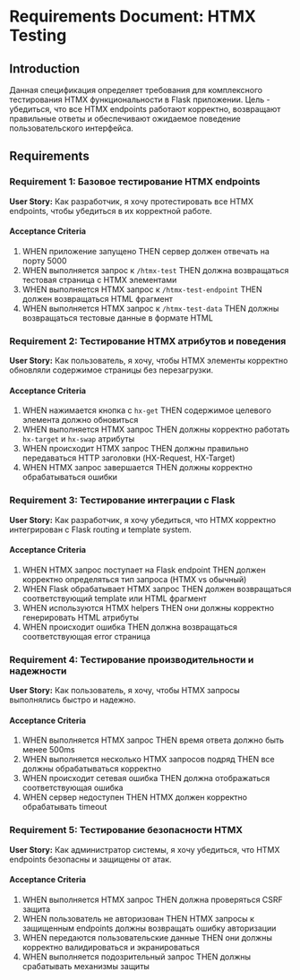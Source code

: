 # Requirements Document: HTMX Testing

## Introduction

Данная спецификация определяет требования для комплексного тестирования HTMX функциональности в Flask приложении. Цель - убедиться, что все HTMX endpoints работают корректно, возвращают правильные ответы и обеспечивают ожидаемое поведение пользовательского интерфейса.

## Requirements

### Requirement 1: Базовое тестирование HTMX endpoints

**User Story:** Как разработчик, я хочу протестировать все HTMX endpoints, чтобы убедиться в их корректной работе.

#### Acceptance Criteria

1. WHEN приложение запущено THEN сервер должен отвечать на порту 5000
2. WHEN выполняется запрос к `/htmx-test` THEN должна возвращаться тестовая страница с HTMX элементами
3. WHEN выполняется HTMX запрос к `/htmx-test-endpoint` THEN должен возвращаться HTML фрагмент
4. WHEN выполняется HTMX запрос к `/htmx-test-data` THEN должны возвращаться тестовые данные в формате HTML

### Requirement 2: Тестирование HTMX атрибутов и поведения

**User Story:** Как пользователь, я хочу, чтобы HTMX элементы корректно обновляли содержимое страницы без перезагрузки.

#### Acceptance Criteria

1. WHEN нажимается кнопка с `hx-get` THEN содержимое целевого элемента должно обновиться
2. WHEN выполняется HTMX запрос THEN должны корректно работать `hx-target` и `hx-swap` атрибуты
3. WHEN происходит HTMX запрос THEN должны правильно передаваться HTTP заголовки (HX-Request, HX-Target)
4. WHEN HTMX запрос завершается THEN должны корректно обрабатываться ошибки

### Requirement 3: Тестирование интеграции с Flask

**User Story:** Как разработчик, я хочу убедиться, что HTMX корректно интегрирован с Flask routing и template system.

#### Acceptance Criteria

1. WHEN HTMX запрос поступает на Flask endpoint THEN должен корректно определяться тип запроса (HTMX vs обычный)
2. WHEN Flask обрабатывает HTMX запрос THEN должен возвращаться соответствующий template или HTML фрагмент
3. WHEN используются HTMX helpers THEN они должны корректно генерировать HTML атрибуты
4. WHEN происходит ошибка THEN должна возвращаться соответствующая error страница

### Requirement 4: Тестирование производительности и надежности

**User Story:** Как пользователь, я хочу, чтобы HTMX запросы выполнялись быстро и надежно.

#### Acceptance Criteria

1. WHEN выполняется HTMX запрос THEN время ответа должно быть менее 500ms
2. WHEN выполняется несколько HTMX запросов подряд THEN все должны обрабатываться корректно
3. WHEN происходит сетевая ошибка THEN должна отображаться соответствующая ошибка
4. WHEN сервер недоступен THEN HTMX должен корректно обрабатывать timeout

### Requirement 5: Тестирование безопасности HTMX

**User Story:** Как администратор системы, я хочу убедиться, что HTMX endpoints безопасны и защищены от атак.

#### Acceptance Criteria

1. WHEN выполняется HTMX запрос THEN должна проверяться CSRF защита
2. WHEN пользователь не авторизован THEN HTMX запросы к защищенным endpoints должны возвращать ошибку авторизации
3. WHEN передаются пользовательские данные THEN они должны корректно валидироваться и экранироваться
4. WHEN выполняется подозрительный запрос THEN должны срабатывать механизмы защиты